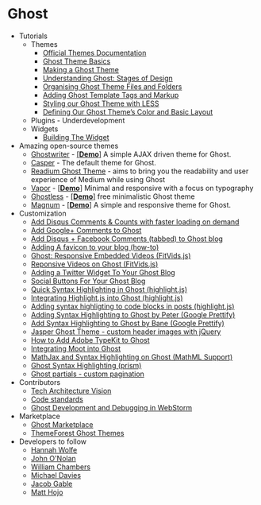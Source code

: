 Ghost
==================
+ Tutorials
    + Themes
        + [Official Themes Documentation](http://docs.ghost.org/themes/)
        + [Ghost Theme Basics](http://thundrfoot.com/ghost-theme-basics/)
        + [Making a Ghost Theme](http://www.codeforest.net/making-of-ghost-theme)
        + [Understanding Ghost: Stages of Design](http://webdesign.tutsplus.com/tutorials/cms-tutorials/understanding-ghost-stages-of-design/)
        + [Organising Ghost Theme Files and Folders](http://webdesign.tutsplus.com/tutorials/cms-tutorials/organizing-ghost-theme-files-and-folders/)
        + [Adding Ghost Template Tags and Markup](http://webdesign.tutsplus.com/tutorials/cms-tutorials/adding-ghost-template-tags-and-markup/)
        + [Styling our Ghost Theme with LESS](http://webdesign.tutsplus.com/tutorials/cms-tutorials/styling-our-ghost-theme-with-less/)
        + [Defining Our Ghost Theme’s Color and Basic Layout](http://webdesign.tutsplus.com/tutorials/cms-tutorials/defining-our-ghost-themes-color-and-basic-layout/)
    + Plugins - Underdevelopment
    + Widgets
        + [Building The Widget](https://github.com/TryGhost/Ghost/wiki/Widget-Documentation)
+ Amazing open-source themes
    + [Ghostwriter](https://github.com/roryg/ghostwriter) -
      [[**Demo**]](http://roryg.github.io/ghostwriter)
      A simple AJAX driven theme for Ghost.
    + [Casper](https://github.com/TryGhost/Casper) - The default theme for Ghost.
    + [Readium Ghost Theme](http://www.svenread.com/readium-ghost-theme/) -
      aims to bring you the readability and user experience of Medium while using Ghost 
    + [Vapor](https://github.com/sethlilly/Vapor) -
      [[**Demo**]](http://hipsterghost.com/) 
      Minimal and responsive with a focus on typography
    + [Ghostless](https://github.com/sleonte/Ghostless) -
      [[**Demo**]](http://stefanleonte.com/ghostless-free-ghost-theme/)
      free minimalistic Ghost theme
    + [Magnum](https://github.com/durgesh-priyaranjan/magnum) -
      [[**Demo**]](http://magnum.ghostlook.com/)
      A simple and responsive theme for Ghost.
+ Customization
    + [Add Disqus Comments & Counts with faster loading on demand](http://ghost.centminmod.com/ghost-posts-with-faster-disqus-load-speed/)
    + [Add Google+ Comments to Ghost](http://seo-michael.co.uk/add-google-plus-comments-to-ghost/)
    + [Add Disqus + Facebook Comments (tabbed) to Ghost blog](http://bob.yexley.net/adding-comments-to-your-ghost-blog/)
    + [Adding A favicon to your blog (how-to)](https://en.ghost.org/forum/using-ghost/1635-adding-a-favicon-to-your-blog-how-to)
    + [Ghost: Responsive Embedded Videos (FitVids.js)](http://bioselemental.com/ghost-responsive-embedded-videos/)
    + [Reponsive Videos on Ghost (FitVids.js)](http://ghost.zutrinken.com/responsive-videos/)
    + [Adding a Twitter Widget To Your Ghost Blog](http://thundrfoot.com/adding-a-twitter-widget-to-your-ghost-blog/)
    + [Social Buttons For Your Ghost Blog](http://thundrfoot.com/social-buttons-for-your-ghost-blog/)
    + [Quick Syntax Highlighting in Ghost (highlight.js)](http://postpunkjustin.com/quick-syntax-highlighting-in-ghost/)
    + [Integrating Highlight.js into Ghost (highlight.js)](http://suksit.com/integrating-highlight-js-into-ghost/)
    + [Adding syntax highligting to code blocks in posts (highlight.js)](http://ghost.pileborg.se/adding-syntax-highligting-to-code-blocks-in-posts/)
    + [Adding Syntax Highlighting to Ghost by Peter (Google Prettify)](http://blog.peterschmalfeldt.com/adding-syntax-highlighting-to-ghost/)
    + [Add Syntax Highlighting to Ghost by Bane (Google Prettify)](http://www.enabd.com/add-syntax-highlighting-to-ghost/)
    + [Jasper Ghost Theme - custom header images with jQuery](http://negativitysandwiches.com/jaspar-my-destruction-of-the-caspar-ghost-theme-because-i-felt-like-it/)
    + [How to Add Adobe TypeKit to Ghost](http://ghostthe.me/how-to-add-adobe-typekit-to-ghost/)
    + [Integrating Moot into Ghost](http://suksit.com/integrating-moot-into-ghost/)
    + [MathJax and Syntax Highlighting on Ghost (MathML Support)](http://feynmanliang.com/mathjax-integration/)
    + [Ghost Syntax Highlighting (prism)](http://jramsay.com.au/ghost-incorporated-features/)
    + [Ghost partials - custom pagination](http://ghost.zutrinken.com/ghost-partials-custom-pagination/)
+ Contributors
    + [Tech Architecture Vision](https://github.com/TryGhost/Ghost/wiki/Tech-architecture-vision)
    + [Code standards](https://github.com/TryGhost/Ghost/wiki/Code-standards)
    + [Ghost Development and Debugging in WebStorm](http://themespectre.com/ghost-development-and-debugging-in-webstorm-step-by-step/)
+ Marketplace
    + [Ghost Marketplace](http://marketplace.ghost.org/)
    + [ThemeForest Ghost Themes](http://themeforest.net/category/blogging/ghost-themes)
+ Developers to follow
    + [Hannah Wolfe](https://twitter.com/ErisDS)
    + [John O'Nolan](https://twitter.com/JohnONolan)
    + [William Chambers](https://plus.google.com/114509130251275254461/posts)
    + [Michael Davies](https://plus.google.com/+seomichaelcouk/posts)
    + [Jacob Gable](https://twitter.com/jacob4u2)
    + [Matt Hojo](https://twitter.com/matt_hojo)
